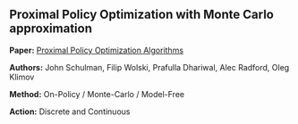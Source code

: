 ## Proximal Policy Optimization with Monte Carlo approximation

**Paper:** [Proximal Policy Optimization Algorithms](https://arxiv.org/abs/1707.06347)

**Authors:** John Schulman, Filip Wolski, Prafulla Dhariwal, Alec Radford, Oleg Klimov

**Method:** On-Policy / Monte-Carlo / Model-Free

**Action:** Discrete and Continuous